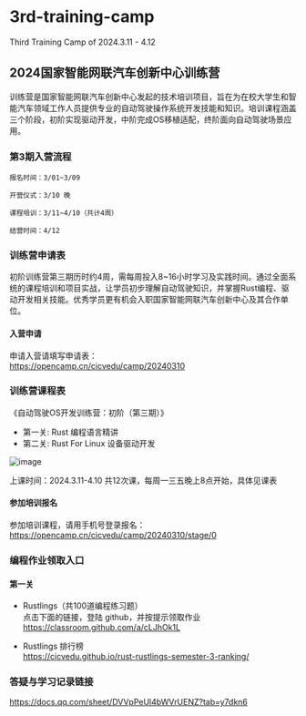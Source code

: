 # 3rd-training-camp
Third Training Camp of 2024.3.11 - 4.12

## 2024国家智能网联汽车创新中心训练营
训练营是国家智能网联汽车创新中心发起的技术培训项目，旨在为在校大学生和智能汽车领域工作人员提供专业的自动驾驶操作系统开发技能和知识。培训课程涵盖三个阶段，初阶实现驱动开发，中阶完成OS移植适配，终阶面向自动驾驶场景应用。


### 第3期入营流程
```
报名时间：3/01~3/09

开营仪式：3/10 晚

课程培训：3/11~4/10（共计4周）

结营时间：4/12
```

### 训练营申请表
初阶训练营第三期历时约4周，需每周投入8~16小时学习及实践时间。通过全面系统的课程培训和项目实战，让学员初步理解自动驾驶知识，并掌握Rust编程、驱动开发相关技能。优秀学员更有机会入职国家智能网联汽车创新中心及其合作单位。

#### 入营申请
申请入营请填写申请表：  
<https://opencamp.cn/cicvedu/camp/20240310>

### 训练营课程表
《自动驾驶OS开发训练营：初阶（第三期）》  
* 第一关: Rust 编程语言精讲
* 第二关: Rust For Linux 设备驱动开发

![image](https://github.com/cicvedu/.github/assets/145750572/ca6644cc-2b8c-49dd-97d7-f45b95a5a097)

上课时间：2024.3.11-4.10 共12次课，每周一三五晚上8点开始，具体见课表

#### 参加培训报名
参加培训课程，请用手机号登录报名：  
<https://opencamp.cn/cicvedu/camp/20240310/stage/0>

### 编程作业领取入口
#### 第一关
* Rustlings（共100道编程练习题）  
点击下面的链接，登陆 github，并按提示领取作业  
<https://classroom.github.com/a/cLJhOk1L>

* Rustlings 排行榜  
<https://cicvedu.github.io/rust-rustlings-semester-3-ranking/>

### 答疑与学习记录链接
<https://docs.qq.com/sheet/DVVpPeUl4bWVrUENZ?tab=y7dkn6>
